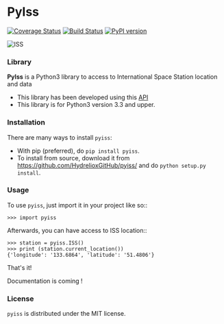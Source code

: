 PyIss 
===================

[![Coverage Status](https://coveralls.io/repos/github/HydrelioxGitHub/pyiss/badge.svg)](https://coveralls.io/github/HydrelioxGitHub/pyiss)
[![Build Status](https://travis-ci.org/HydrelioxGitHub/pyiss.svg?branch=master)](https://travis-ci.org/HydrelioxGitHub/pyiss)
[![PyPI version](https://badge.fury.io/py/pyiss.svg)](https://badge.fury.io/py/pyiss)

![ISS](https://upload.wikimedia.org/wikipedia/commons/8/88/ISS_after_STS-118_%28computer_rendering_of_August_2006%29.png)

### <i class="icon-book"></i> Library

**PyIss** is a Python3 library to access to International Space Station location and data

  - This library has been developed using this [API](http://open-notify.org/)
  - This library is for Python3 version 3.3 and upper.

### <i class="icon-check"></i>Installation


There are many ways to install ``pyiss``:

* With pip (preferred), do ``pip install pyiss``.
* To install from source, download it from
  https://github.com/HydrelioxGitHub/pyiss/ and do
  ``python setup.py install``.


### <i class="icon-check"></i>Usage

To use ``pyiss``, just import it in your project like so::

    >>> import pyiss

Afterwards, you can have access to ISS location::

    >>> station = pyiss.ISS()
    >>> print (station.current_location())
    {'longitude': '133.6864', 'latitude': '51.4806'}


That's it!

Documentation is coming !


### <i class="icon-check"></i>License

``pyiss`` is distributed under the MIT license.
 



